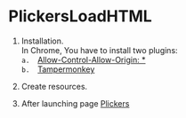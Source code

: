 # PlickersLoadHTML


1.  Installation.  
In Chrome, You have to install two plugins:  
  `a.  `[Allow-Control-Allow-Origin: *](https://chrome.google.com/webstore/detail/allow-control-allow-origi/nlfbmbojpeacfghkpbjhddihlkkiljbi)  
  `b.  `[Tampermonkey](https://chrome.google.com/webstore/detail/tampermonkey/dhdgffkkebhmkfjojejmpbldmpobfkfo)  
2.  Create resources.  


3.  After launching page [Plickers](https://www.plickers.com)  
